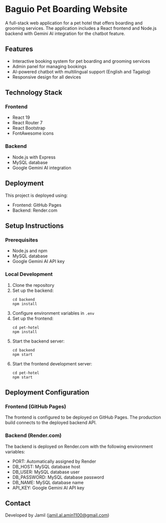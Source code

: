 # Baguio Pet Boarding Website

A full-stack web application for a pet hotel that offers boarding and grooming services. The application includes a React frontend and Node.js backend with Gemini AI integration for the chatbot feature.

## Features

- Interactive booking system for pet boarding and grooming services
- Admin panel for managing bookings
- AI-powered chatbot with multilingual support (English and Tagalog)
- Responsive design for all devices

## Technology Stack

### Frontend
- React 19
- React Router 7
- React Bootstrap
- FontAwesome icons

### Backend
- Node.js with Express
- MySQL database
- Google Gemini AI integration

## Deployment

This project is deployed using:
- Frontend: GitHub Pages
- Backend: Render.com

## Setup Instructions

### Prerequisites
- Node.js and npm
- MySQL database
- Google Gemini AI API key

### Local Development

1. Clone the repository
2. Set up the backend:
   ```
   cd backend
   npm install
   ```
3. Configure environment variables in `.env`
4. Set up the frontend:
   ```
   cd pet-hotel
   npm install
   ```
5. Start the backend server:
   ```
   cd backend
   npm start
   ```
6. Start the frontend development server:
   ```
   cd pet-hotel
   npm start
   ```

## Deployment Configuration

### Frontend (GitHub Pages)

The frontend is configured to be deployed on GitHub Pages. The production build connects to the deployed backend API.

### Backend (Render.com)

The backend is deployed on Render.com with the following environment variables:
- PORT: Automatically assigned by Render
- DB_HOST: MySQL database host
- DB_USER: MySQL database user
- DB_PASSWORD: MySQL database password
- DB_NAME: MySQL database name
- API_KEY: Google Gemini AI API key

## Contact

Developed by Jamil (jamil.al.amin1100@gmail.com)